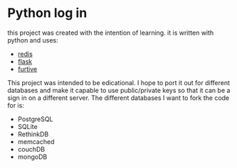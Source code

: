 # Python log in
this project was created with the intention of learning. it is written with python and uses:

- [redis](http://redis.io/)
- [flask](http://flask.pocoo.org/)
- [furtive](http://furtive.co/)

This project was intended to be edicational. I hope to port it out for different databases and make it capable to use public/private keys so that it can be a sign in on a different server. The different databases I want to fork the code for is:
- PostgreSQL
- SQLite
- RethinkDB
- memcached
- couchDB
- mongoDB
